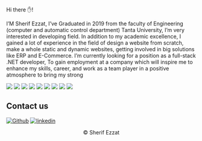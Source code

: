 
Hi there ✋!  

I’M Sherif Ezzat, I’ve Graduated in 2019 from the faculty of Engineering (computer and automatic control department)
Tanta University, I’m very interested in developing field.
In addition to my academic excellence, I gained a lot of experience in the field of design a website from scratch, make a whole static and dynamic websites, getting involved in big solutions like ERP and E-Commerce.
I’m currently looking for a position as a full-stack .NET developer, To gain employment at a company which will inspire me to enhance my skills, career, and work as a team player in a positive atmosphere to bring my strong 


<p>
  <img src="https://img.shields.io/badge/C%23-239120?style=for-the-badge&logo=c-sharp&logoColor=white" />
  <img src="https://img.shields.io/badge/asp.net-239120?style=for-the-badge&logo=asp.net&logoColor=white" />
  <img src="https://img.shields.io/badge/asp.net_Core-239120?style=for-the-badge&logo=asp.net_Core&logoColor=white" />
  <img src="https://img.shields.io/badge/json-5E5C5C?style=for-the-badge&logo=json&logoColor=fe5d43" />
  <img src="https://img.shields.io/badge/HTML5-E34F26?style=for-the-badge&logo=html5&logoColor=white" />
  <img src="https://img.shields.io/badge/CSS3-1572B6?style=for-the-badge&logo=css3&logoColor=white" />
  <img src="https://img.shields.io/badge/bootstrap-5E5C5C?style=for-the-badge&logo=bootstrap&logoColor=563d7c" />

  <img src="https://img.shields.io/badge/JavaScript-323330?style=for-the-badge&logo=javascript&logoColor=F7DF1E" />
      <img src="https://img.shields.io/badge/angular-5E5C5C?style=for-the-badge&logo=angular&logoColor=a6120d" />

  
</p>


## Contact us

[<img alt="Github" src="https://img.shields.io/badge/GitHub-%2312100E.svg?&style=for-the-badge&logo=Github&logoColor=white" />](https://github.com/SherifEldorf) [<img alt="linkedin" src="https://img.shields.io/badge/linkedin-%230077B5.svg?&style=for-the-badge&logo=linkedin&logoColor=white" />](https://www.linkedin.com/in/sherif-el-dorf-1a4789143/) 

<p align="center"> © Sherif Ezzat </p>

